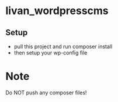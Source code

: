 # livan_wordpresscms

## Setup
- pull this project and run composer install
- then setup your wp-config file

# Note
Do NOT push any composer files!